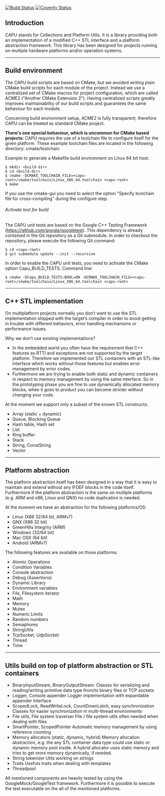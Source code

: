 [![Build Status](https://travis-ci.org/bmwcarit/capu.svg?branch=master)](https://travis-ci.org/bmwcarit/capu)
[![Coverity Status](https://scan.coverity.com/projects/4154/badge.svg)](https://scan.coverity.com/projects/bmwcarit-capu)

Introduction
---------------------------

CAPU stands for Collections and Platform Utils. It is a library 
providing both an implementation of a modified C++ STL interface and a 
platform abstraction framework. This library has been designed for 
projects running on multiple hardware platforms and/or operation 
systems. 

---------------------------
Build environment
---------------------------
The CAPU build scripts are based on CMake, but we avoided writing plain 
CMake build scripts for each module of the project.
Instead we use a centralized set of CMake macros for project configuration, 
which are called ACME2 ("Another CMake Extension 2").
Having centralized scripts greatly improves maintainability of our build 
scripts and guarantees the same behaviour for each module.

Concerning build environment setup, ACME2 is fully transparent, therefore 
CAPU can be treated as standard CMake project.

**There's one special behaviour, which is uncommon for CMake based projects:**
CAPU requires the use of a toolchain file to configure itself for the given 
platform.
These example toolchain files are located in the following directory:
cmake/toolchain


Example to generate a Makefile build environment on Linux 64 bit host:
```Shell
$ mkdir <build-dir>
$ cd <build-dir>
$ cmake -DCMAKE_TOOLCHAIN_FILE=<capu-root>/cmake/toolchain/Linux_X86_64.toolchain <capu-root>
$ make
```

If you use the cmake-gui you need to select the option "Specify toolchain file for cross-compiling" during the configure step.

###### Activate test for build
The CAPU unit tests are based on the Google C++ Testing Framework (https://github.com/google/googletest).
This dependency is already contained in the Git repository as a Git submodule.
In order to checkout the repository, please execute the following Git command:
```Shell
$ cd <capu-root>
$ git submodule update --init --recursive
```

In order to enable the CAPU unit tests, you need to activate the CMake option Capu_BUILD_TESTS.
Command line:
```Shell
$ cmake -DCapu_BUILD_TESTS:BOOL=ON -DCMAKE_TOOLCHAIN_FILE=<capu-root>/cmake/toolchain/Linux_X86_64.toolchain <capu-root> 
```

---------------------------
C++ STL implementation
---------------------------

On multiplatform projects normally you don’t want to use the 
STL implementation shipped with the target’s compiler in order to 
avoid getting in trouble with different behaviors, error handling 
mechanisms or performance issues. 

Why we don’t use existing implementations? 
- In the embedded world you often have the requirement that C++ features 
as RTTI and exceptions are not supported by the target platform. 
Therefore we implemented our STL containers with an STL-like interface 
which works without those features but enables error management by error 
codes. 
- Furthermore we are trying to enable both static and dynamic containers 
in respect to memory management by using the same interface. So in the 
prototyping phase you are fine to use dynamically allocated memory blocks, 
when it goes to product you can become stricter without changing your code. 

At the moment we support only a subset of the known STL constructs: 
- Array (static + dynamic) 
- Queue, Blocking Queue 
- Hash table,  Hash set 
- List 
- Ring buffer 
- Stack 
- String, ConstString
- Vector

---------------------------
Platform abstraction
---------------------------

The platform abstraction itself has been designed in a way that it is easy 
to maintain and extend without any IFDEF blocks in the code itself. 
Furthermore if the platform abstraction is the same on multiple platforms 
(e.g. ARM and x86, Linux and QNX) no code duplication is needed. 

At the moment we have an abstraction for the following platforms/OS: 
- Linux (X86 32/64 bit, ARMv7) 
- QNX (X86 32 bit)
- GreenHills Integrity (ARM)
- Windows (32/64 bit) 
- Mac OSX (64 bit)
- Android (ARMv7)

The following features are available on those platforms: 
- Atomic Operations 
- Condition Variables
- Console abstraction
- Debug (Assertions)
- Dynamic Library
- Environment variables
- File, Filesystem iterator
- Math
- Memory
- Mutex 
- Numeric Limits
- Random numbers
- Semaphores
- StringUtils
- TcpSocket, UdpSocket 
- Thread 
- Time 

------------------------------------------------------------
Utils build on top of platform abstraction or STL containers
------------------------------------------------------------

- BinaryInputStream, BinaryOutputStream:
  Classes for serializing and reading/writing primitive data type from/to binary files or TCP sockets
- Logger, Console appender 
  Logger implementation with expandable appender interface
- ScopedLock, ReadWriteLock, CountDownLatch, easy synchronization
  Classes for easier synchronization in multi-thread environments
- File utils, File system traverser
  File / file system utils often needed when dealing with files
- SmartPointer, ScopedPointer
  Automatic memory management by using reference counting
- Memory allocators (static, dynamic, hybrid)
  Memory allocation abstraction, e.g. the any STL container data type could use static or dynamic memory pool inside. A hybrid allocator uses static memory and tries to get more memory dynamically, if needed.
- String tokenizer
  Utils working on strings
- Traits
  Usefuls traits when dealing with templates
- Threadpool



All mentioned components are heavily tested by using the GoogleMock/GoogleTest framework. 
Furthermore it is possible to execute the test executable on the all of the mentioned platforms.

